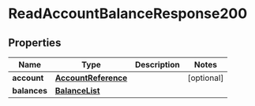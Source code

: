 # ReadAccountBalanceResponse200

## Properties
Name | Type | Description | Notes
------------ | ------------- | ------------- | -------------
**account** | [**AccountReference**](AccountReference.md) |  |  [optional]
**balances** | [**BalanceList**](BalanceList.md) |  | 
